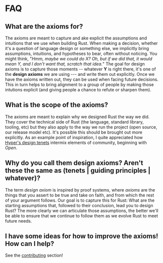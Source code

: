 # FAQ

## What are the axioms for?

The axioms are meant to capture and ake explicit the assumptions and intuitions that we use when building Rust. When making a decision, whether it's a question of language design or something else, we implicitly bring assumptions, intuitions, and hypotheses to bear, often without noticing. You might think, "*Hmm, maybe we could do X? Oh, but if we did that, it would mean Y, and I don't want that, scratch that idea.*" The goal for design axioms is to capture those moments -- whatever **Y** is right there, it's one of the **design axioms** we are using --- and write them out explicitly. Once we have the axioms written out, they can be used when facing future decisions. This in turn helps to bring alignment to a group of people by making those intutions explicit (and giving people a chance to refute or sharpen them). 

## What is the scope of the axioms?

The axioms are meant to explain why we designed Rust the way we did. They cover the technical side of Rust (the language, standard library, tooling, etc) but they also apply to the way we run the project (open source, our release model etc). It's possible this should be brought out more explicitly. As an example point of inspiration, I quite appreciated how [Hyper's design tenets](https://seanmonstar.com/blog/hypers-vision/) intermix elements of community, beginning with *Open*.

## Why do you call them design axioms? Aren't these the same as (tenets | guiding principles | whatever)?

The term *design axiom* is inspired by proof systems, where *axioms* are the things that you assert to be true and take on faith, and from which the rest of your argument follows. Our goal is to capture this for Rust: What are the starting assumptions that, followed to their conclusion, lead you to design Rust? The more clearly we can articulate those assumptions, the better we'll be able to ensure that we continue to follow them as we evolve Rust to meet future needs.

## I have some ideas for how to improve the axioms! How can I help?

See the [contributing](./contributing.md) section!
